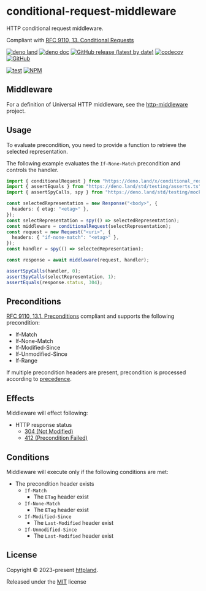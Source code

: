 # conditional-request-middleware

HTTP conditional request middleware.

Compliant with
[RFC 9110, 13. Conditional Requests](https://www.rfc-editor.org/rfc/rfc9110#section-13)

[![deno land](http://img.shields.io/badge/available%20on-deno.land/x-lightgrey.svg?logo=deno)](https://deno.land/x/conditional_request_middleware)
[![deno doc](https://doc.deno.land/badge.svg)](https://doc.deno.land/https/deno.land/x/conditional_request_middleware/mod.ts)
[![GitHub release (latest by date)](https://img.shields.io/github/v/release/httpland/conditional-request-middleware)](https://github.com/httpland/conditional-request-middleware/releases)
[![codecov](https://codecov.io/gh/httpland/conditional-request-middleware/branch/main/graph/badge.svg)](https://codecov.io/gh/httpland/conditional-request-middleware)
[![GitHub](https://img.shields.io/github/license/httpland/conditional-request-middleware)](https://github.com/httpland/conditional-request-middleware/blob/main/LICENSE)

[![test](https://github.com/httpland/conditional-request-middleware/actions/workflows/test.yaml/badge.svg)](https://github.com/httpland/conditional-request-middleware/actions/workflows/test.yaml)
[![NPM](https://nodei.co/npm/@httpland/conditional-request-middleware.png?mini=true)](https://nodei.co/npm/@httpland/conditional-request-middleware/)

## Middleware

For a definition of Universal HTTP middleware, see the
[http-middleware](https://github.com/httpland/http-middleware) project.

## Usage

To evaluate precondition, you need to provide a function to retrieve the
selected representation.

The following example evaluates the `If-None-Match` precondition and controls
the handler.

```ts
import { conditionalRequest } from "https://deno.land/x/conditional_request_middleware@$VERSION/mod.ts";
import { assertEquals } from "https://deno.land/std/testing/asserts.ts";
import { assertSpyCalls, spy } from "https://deno.land/std/testing/mock.ts";

const selectedRepresentation = new Response("<body>", {
  headers: { etag: "<etag>" },
});
const selectRepresentation = spy(() => selectedRepresentation);
const middleware = conditionalRequest(selectRepresentation);
const request = new Request("<uri>", {
  headers: { "if-none-match": "<etag>" },
});
const handler = spy(() => selectedRepresentation);

const response = await middleware(request, handler);

assertSpyCalls(handler, 0);
assertSpyCalls(selectRepresentation, 1);
assertEquals(response.status, 304);
```

## Preconditions

[RFC 9110, 13.1. Preconditions](https://www.rfc-editor.org/rfc/rfc9110#section-13.1)
compliant and supports the following precondition:

- If-Match
- If-None-Match
- If-Modified-Since
- If-Unmodified-Since
- If-Range

If multiple precondition headers are present, precondition is processed
according to
[precedence](https://www.rfc-editor.org/rfc/rfc9110.html#section-13.2.2).

## Effects

Middleware will effect following:

- HTTP response status
  - [304 (Not Modified)](https://www.rfc-editor.org/rfc/rfc9110#section-15.4.5)
  - [412 (Precondition Failed)](https://www.rfc-editor.org/rfc/rfc9110#section-15.5.13)

## Conditions

Middleware will execute only if the following conditions are met:

- The precondition header exists
  - `If-Match`
    - The `ETag` header exist
  - `If-None-Match`
    - The `ETag` header exist
  - `If-Modified-Since`
    - The `Last-Modified` header exist
  - `If-Unmodified-Since`
    - The `Last-Modified` header exist

## License

Copyright © 2023-present [httpland](https://github.com/httpland).

Released under the [MIT](./LICENSE) license
